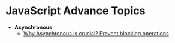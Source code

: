 
  # JavaScript Advance Topics
  
-  **Asynchronous**
	- [Why Asynchronous is crucial? Prevent blocking operations](Async-intro.md)